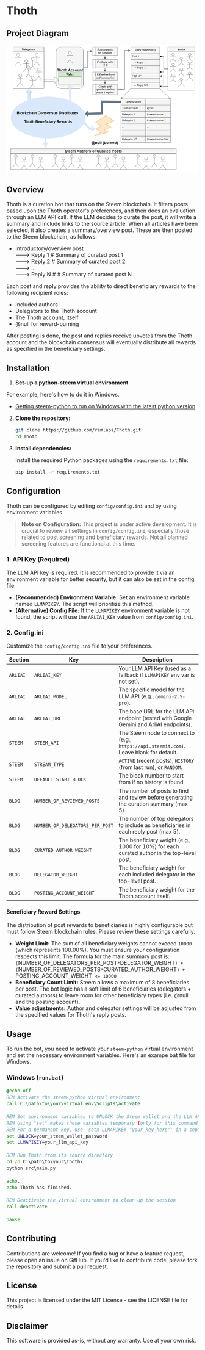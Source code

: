 # Thoth

## Project Diagram
![Description of Diagram](images/thothGen5Framework.png)

## Overview

Thoth is a curation bot that runs on the Steem blockchain.  It filters posts based upon the Thoth operator's preferences, and then does an evaluation through an LLM API call.  If the LLM decides to curate the post, it will write a summary and include links to the source article.  When all articles have been selected, it also creates a summary/overview post.  These are then posted to the Steem blockchain, as follows:

- Introductory/overview post  
---> Reply 1 # Summary of curated post 1  
---> Reply 2 # Summary of curated post 2  
---> ...  
---> Reply N #  # Summary of curated post N  

Each post and reply provides the ability to direct beneficiary rewards to the following recipient roles:
- Included authors
- Delegators to the Thoth account
- The Thoth account, itself
- @null for reward-burning

After posting is done, the post and replies receive upvotes from the Thoth account and the blockchain consensus will eventually distribute all rewards as specified in the beneficiary settings.


## Installation

1. **Set-up a python-steem virtual environment**

For example, here's how to do it in Windows.  

- [Getting steem-python to run on Windows with the latest python version](https://steemit.com/steem-dev/@remlaps/getting-steem-python-to-run)

2.  **Clone the repository:**

    ```bash
    git clone https://github.com/remlaps/Thoth.git
    cd Thoth
    ```

3.  **Install dependencies:**

    Install the required Python packages using the `requirements.txt` file:

    ```bash
    pip install -r requirements.txt
    ```

## Configuration

Thoth can be configured by editing `config/config.ini` and by using environment variables.

> **Note on Configuration:** This project is under active development. It is crucial to review all settings in `config/config.ini`, especially those related to post screening and beneficiary rewards. Not all planned screening features are functional at this time.

### 1. API Key (Required)

The LLM API key is required. It is recommended to provide it via an environment variable for better security, but it can also be set in the config file.

*   **(Recommended) Environment Variable:** Set an environment variable named `LLMAPIKEY`. The script will prioritize this method.
*   **(Alternative) Config File:** If the `LLMAPIKEY` environment variable is not found, the script will use the `ARLIAI_KEY` value from `config/config.ini`.

### 2. Config.ini

Customize the `config/config.ini` file to your preferences.

| Section | Key                             | Description                                                                                             |
|---------|---------------------------------|---------------------------------------------------------------------------------------------------------|
| `ARLIAI`  | `ARLIAI_KEY`                    | Your LLM API Key (used as a fallback if `LLMAPIKEY` env var is not set).                                  |
| `ARLIAI`  | `ARLIAI_MODEL`                  | The specific model for the LLM API (e.g., `gemini-2.5-pro`).                                                 |
| `ARLIAI`  | `ARLIAI_URL`                    | The base URL for the LLM API endpoint (tested with Google Gemini and ArliAI endpoints).                   |
| `STEEM`   | `STEEM_API`                     | The Steem node to connect to (e.g., `https://api.steemit.com`). Leave blank for default.                  |
| `STEEM`   | `STREAM_TYPE`                   | `ACTIVE` (recent posts), `HISTORY` (from last run), or `RANDOM`.                          |
| `STEEM`   | `DEFAULT_START_BLOCK`         | The block number to start from if no history is found.                                                  |
| `BLOG`    | `NUMBER_OF_REVIEWED_POSTS`      | The number of posts to find and review before generating the curation summary (max 5).                            |
| `BLOG`    | `NUMBER_OF_DELEGATORS_PER_POST` | The number of top delegators to include as beneficiaries in each reply post (max 5).                              |
| `BLOG`    | `CURATED_AUTHOR_WEIGHT`         | The beneficiary weight (e.g., 1000 for 10%) for each curated author in the top-level post.                                      |
| `BLOG`    | `DELEGATOR_WEIGHT`              | The beneficiary weight for each included delegator in the top-level post.                                                     |
| `BLOG`    | `POSTING_ACCOUNT_WEIGHT`        | The beneficiary weight for the Thoth account itself.                                                    |

#### Beneficiary Reward Settings

The distribution of post rewards to beneficiaries is highly configurable but must follow Steem blockchain rules. Please review these settings carefully.

*   **Weight Limit:** The sum of all beneficiary weights cannot exceed `10000` (which represents 100.00%). You must ensure your configuration respects this limit. The formula for the main summary post is:
    `(`NUMBER_OF_DELEGATORS_PER_POST` * `DELEGATOR_WEIGHT`) + (`NUMBER_OF_REVIEWED_POSTS` * `CURATED_AUTHOR_WEIGHT`) + `POSTING_ACCOUNT_WEIGHT` <= 10000`
*   **Beneficiary Count Limit:** Steem allows a maximum of 8 beneficiaries per post. The bot logic has a soft limit of 6 beneficiaries (delegators + curated authors) to leave room for other beneficiary types (i.e. @null and the posting account).
*  **Value adjustments:** Author and delegator settings will be adjusted from the specified values for Thoth's reply posts.


## Usage

To run the bot, you need to activate your ```steem-python``` virtual environment and set the necessary environment variables.  Here's an exampe bat file for Windows.

### Windows (`run.bat`)

```bat
@echo off
REM Activate the steem-python virtual environment
call C:\path\to\your\virtual_env\Scripts\activate

REM Set environment variables to UNLOCK the Steem wallet and the LLM API key.
REM Using "set" makes these variables temporary (only for this command window).
REM For a permanent key, use 'setx LLMAPIKEY "your_key_here"' in a separate command prompt.
set UNLOCK=your_steem_wallet_password
set LLMAPIKEY=your_llm_api_key

REM Run Thoth from its source directory
cd /d C:\path\to\your\Thoth\
python src\main.py

echo.
echo Thoth has finished.

REM Deactivate the virtual environment to clean up the session
call deactivate

pause
```

## Contributing

Contributions are welcome! If you find a bug or have a feature request, please open an issue on GitHub. If you'd like to contribute code, please fork the repository and submit a pull request.

## License

This project is licensed under the MIT License - see the LICENSE file for details.

## Disclaimer

This software is provided as-is, without any warranty. Use at your own risk.
